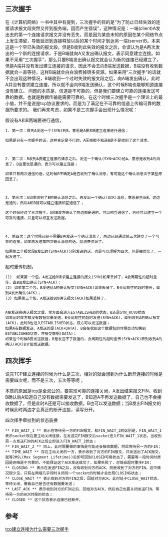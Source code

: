 ## 三次握手
在《计算机网络》一书中其中有提到，三次握手的目的是“为了防止已经失效的连接请求报文段突然又传到服务端，因而产生错误”，这种情况是：一端(client)A发出去的第一个连接请求报文并没有丢失，而是因为某些未知的原因在某个网络节点上发生滞留，导致延迟到连接释放以后的某个时间才到达另一端(server)B。本来这是一个早已失效的报文段，但是B收到此失效的报文之后，会误认为是A再次发出的一个新的连接请求，于是B端就向A又发出确认报文，表示同意建立连接。如果不采用“三次握手”，那么只要B端发出确认报文就会认为新的连接已经建立了，但是A端并没有发出建立连接的请求，因此不会去向B端发送数据，B端没有收到数据就会一直等待，这样B端就会白白浪费掉很多资源。如果采用“三次握手”的话就不会出现这种情况，B端收到一个过时失效的报文段之后，向A端发出确认，此时A并没有要求建立连接，所以就不会向B端发送确认，这个时候B端也能够知道连接没有建立。
问题的本质是，信道是不可靠的，但是我们要建立可靠的连接发送可靠的数据，也就是数据传输是需要可靠的。在这个时候三次握手是一个理论上的最小值，并不是说是tcp协议要求的，而是为了满足在不可靠的信道上传输可靠的数据所要求的。
我们再来考虑，如果不是三次握手会出现什么情况呢：


假设有A和B两端要进行通信，
```
1. 第一次：首先A发送一个(SYN)到B，意思是A要和B建立连接进行通信；

如果是只有一次握手的话，这样肯定是不行的，A压根都不知道B是不是收到了这个请求。



2. 第二次：B收到A要建立连接的请求之后，发送一个确认(SYN+ACK)给A，意思是收到A的消息了，B这里也是通的，表示可以建立连接；

如果只有两次通信的话，这时候B不确定A是否收到了确认消息，有可能这个确认消息由于某些原因丢了。



3. 第三次：A如果收到了B的确认消息之后，再发出一个确认(ACK)消息，意思是告诉B，这边是通的，然后A和B就可以建立连接相互通信了；

这个时候经过了三次握手，A和B双方确认了两边都是通的，可以相互通信了，已经可以建立一个可靠的连接，并且可以相互发送数据。



4. 第四次：这个时候已经不需要B再发送一个确认消息了，两边已经通过前三次建立了一个可靠的连接，如果再发送第四次确认消息的话，就浪费资源了。

如果第二个报文段B发出的(SYN+ACK)分别发送的话，也是可以理解为四次，但是被优化了，一起发送了。
```


超时重传机制，

```
(1)  如果第一个包，A发送给B请求建立连接的报文(SYN)如果丢掉了，A会周期性的超时重传，直到B发出确认(SYN+ACK)；
(2) 如果第二个包，B发送给A的确认报文(SYN+ACK)如果丢掉了，B会周期性的超时重传，直到A发出确认(ACK)；
(3) 如果第三个包，A发送给B的确认报文(ACK)如果丢掉了，


A在发送完确认报文之后，单方面会进入ESTABLISHED的状态，B还是SYN_RCVD状态
如果此时双方都没有数据需要发送，B会周期性的超时发送(SYN+ACK)，直到收到A的确认报文(ACK)，此时B也进入ESTABLISHED状态，双方可以发送数据；
如果A有数据发送，A发送的是(ACK+DATA)，B会在收到这个数据包的时候自动切换到ESTABLISHED状态，并接受数据(DATA)；
如果这个时候B要发送数据，B是发送不了数据的，会周期性的超时重传(SYN+ACK)直到收到A的确认(ACK)B才能发送数据。
```

## 四次挥手
说完TCP建立连接的时候为什么是三次，相对的就会想到为什么断开连接的时候是需要四次呢，而不是三次，五次等等呢；

本质的原因是tcp是全双公的，要实现可靠的连接关闭，A发出结束报文FIN，收到B确认后A知道自己没有数据需要发送了，B知道A不再发送数据了，自己也不会接收数据了，但是此时A还是可以接收数据，B也可以发送数据；当B发出FIN报文的时候此时两边才会真正的断开连接，读写分开。

四次挥手牵扯到的状态装换
```
** FIN_WAIT_1 ** 表示在等待另一方的FIN报文，和FIN_WAIT_2的区别是，FIN_WAIT_1表示socket现在要主动关闭连接，在发送完FIN报文后socket进入FIN_WAIT_1状态，当收到另一方发送FIN的ACK之后立即进入FIN_WAIT_2状态；
** FIN_WAIT_2 ** 同上，此时需要做的事情是可能还会接收数据，然后等待另一方的FIN；
** TIME_WAIT ** 存在主动关闭的一方，表示收到了对方的FIN报文，并发送出了ACK报文，就等2MSL(Max Segment Lifetime))后即可回到CLOSED可用状态了，需要等一段时间时原因是网络是不可靠的，不能保证这个ACK发送成功了，如果失败了，对端会超时重传FIN；
** CLOSING ** 表示在发送FIN之后，没有收到对方的ACK，而是收到了对方的FIN，这中情况很少见，只有在两端几乎同时关闭同一个socket的时候才会出现CLOSING状态；
** CLOSE_WAIT ** 表示收到对方的FIN之后，回给对方ACK，此时处于CLOSE_WAIT状态，等待关闭，要看自己是否还有数据要发送；
** LAST_ACK ** 表示收到对方的FIN之后，回给对方ACK，然后自己也要关闭发送FIN，等待另一方的ACK时候的状态；
** CLOSED ** 这个状态表示连接已经断开。
```

## 参考
[tcp建立连接为什么需要三次握手](https://www.jianshu.com/p/e7f45779008a)
